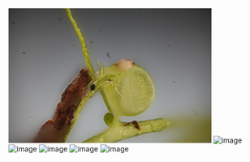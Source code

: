 

<img src="/images/gallery/practise%20shots/20180224utricularia.jpg" width="400" alt="image"/>

<img src="/images/gallery/practise%20shots/20180224utricularia2.jpg" width="400" alt="image"/>

<img src="/images/gallery/practise%20shots/20180227fernx10.jpg" width="400" alt="image"/>

<img src="/images/gallery/practise%20shots/20180227fernx3-300um.jpg" width="400" alt="image"/>

<img src="/images/gallery/practise%20shots/20180227fernx3-300um.jpg" width="400" alt="image"/>

<img src="/images/gallery/practise%20shots/20180227fernx3-100um.jpg" width="400" alt="image"/>
